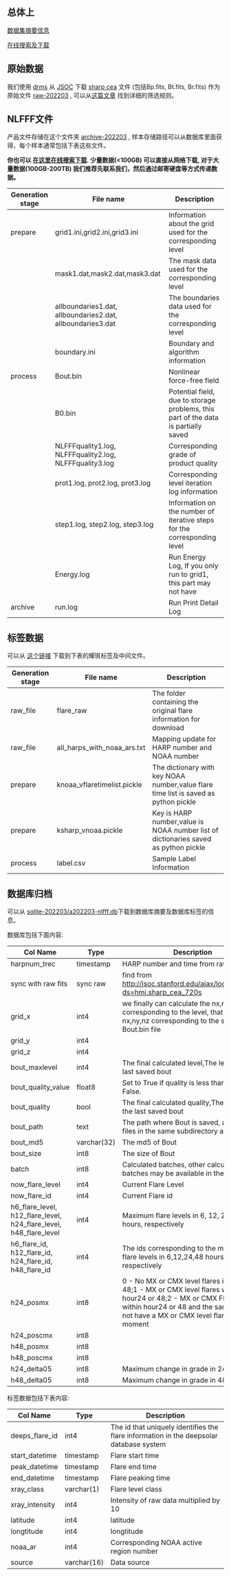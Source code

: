 



## 总体上


[数据集摘要信息](https://doi.org/10.6084/m9.figshare.c.6214666)

[在线搜索及下载](http://database.deepsolar.space:18080/dbs/nlfff)


## 原始数据

我们使用 [drms](https://github.com/mbobra/SHARPs) 从 [JSOC](http://jsoc.stanford.edu) 下载 [sharp cea](http://jsoc.stanford.edu/doc/data/hmi/sharp/sharp.htm) 文件 (包括Bp.fits, Bt.fits, Br.fits) 作为原始文件  [raw-202203](https://figshare.com/articles/dataset/NLFFF_Dataset_Information/21760598?backTo=/collections/Archive_Information_of_Three-Dimensional_Solar_Magnetic_Fields_Dataset/6214666) , 可以从[这篇文章](https://todo.com) 找到详细的筛选规则。


## NLFFF文件

产品文件存储在这个文件夹 [archive-202203](https://figshare.com/articles/dataset/NLFFF_Dataset_Information/21760598?backTo=/collections/Archive_Information_of_Three-Dimensional_Solar_Magnetic_Fields_Dataset/6214666) , 样本存储路径可以从数据库里面获得，每个样本通常包括下表这些文件。


**你也可以 [在这里在线搜索下载](http://database.deepsolar.space:18080/dbs/nlfff/). 少量数据(<100GB) 可以直接从网络下载, 对于大量数据(100GB-200TB) 我们推荐先联系我们，然后通过邮寄硬盘等方式传递数据。**

| Generation stage | File name                                                  | Description                                                  |
| ---------------- | ---------------------------------------------------------- | ------------------------------------------------------------ |
| prepare          | grid1.ini,grid2.ini,grid3.ini                              | Information about the grid used for the corresponding level  |
|                  | mask1.dat,mask2.dat,mask3.dat                              | The mask data used for the corresponding level               |
|                  | allboundaries1.dat, allboundaries2.dat, allboundaries3.dat | The boundaries data used for the corresponding level         |
|                  | boundary.ini                                               | Boundary and algorithm information                           |
| process          | Bout.bin                                                   | Nonlinear force-free field                                   |
|                  | B0.bin                                                     | Potential field, due to storage problems, this part of the data is partially saved |
|                  | NLFFFquality1.log, NLFFFquality2.log, NLFFFquality3.log    | Corresponding grade of product quality                       |
|                  | prot1.log, prot2.log, prot3.log                            | Corresponding level iteration log information                |
|                  | step1.log, step2.log, step3.log                            | Information on the number of iterative steps for the corresponding level |
|                  | Energy.log                                                 | Run Energy Log, If you only run to grid1, this part may not have |
| archive          | run.log                                                    | Run Print Detail Log                                         |



## 标签数据

可以从 [这个链接](https://figshare.com/articles/dataset/NLFFF_Dataset_Flare_Label/21760637?backTo=/collections/Archive_Information_of_Three-Dimensional_Solar_Magnetic_Fields_Dataset/6214666) 下载到下表的耀斑标签及中间文件。

| Generation stage | File name                                                    | Description                                                  |
| ---------------- | ------------------------------------------------------------ | ------------------------------------------------------------ |
| raw_file         | flare_raw | The folder containing the original flare information for download |
| raw_file         | all_harps_with_noaa_ars.txt | Mapping update for HARP number and NOAA number               |
| prepare          | knoaa_vflaretimelist.pickle | The dictionary with key NOAA number,value flare time list is saved as python pickle |
| prepare          | ksharp_vnoaa.pickle | Key is HARP number,value is NOAA number list of dictionaries saved as python pickle |
| process          | label.csv | Sample Label Information                                     |



## 数据库归档

可以从 [sqlite-202203/a202203-nlfff.db](https://figshare.com/articles/dataset/NLFFF_Dataset_and_Flare_Label_Database_Archive/21760658?backTo=/collections/Archive_Information_of_Three-Dimensional_Solar_Magnetic_Fields_Dataset/6214666)下载到数据库摘要及数据库标签的信息。

数据库包括下面内容:

| Col Name                                                     | Type        | Description                                                  |
| ------------------------------------------------------------ | ----------- | ------------------------------------------------------------ |
| harpnum_trec                                                 | timestamp   | HARP number and time from raw fits name                      |
| sync with raw fits                                           | sync raw    | find from http://jsoc.stanford.edu/ajax/lookdata.html?ds=hmi.sharp_cea_720s |
| grid_x                                                       | int4        | we finally can calculate the nx,ny,nz corresponding to the level, that is, the nx,ny,nz corresponding to the saved Bout.bin file |
| grid_y                                                       | int4        |                                                              |
| grid_z                                                       | int4        |                                                              |
| bout_maxlevel                                                | int4        | The final calculated level,The level of the last saved bout  |
| bout_quality_value                                           | float8      | Set to True if quality is less than 30, else False.          |
| bout_quality                                                 | bool        | The final calculated quality,The quality of the last saved bout |
| bout_path                                                    | text        | The path where Bout is saved, and other files in the same subdirectory as Bout |
| bout_md5                                                     | varchar(32) | The md5 of Bout                                              |
| bout_size                                                    | int8        | The size of Bout                                             |
| batch                                                        | int8        | Calculated batches, other calculated batches may be available in the future |
| now_flare_level                                              | int4        | Current Flare Level                                          |
| now_flare_id                                                 | int4        | Current Flare id                                             |
| h6_flare_level, h12_flare_level, h24_flare_level, h48_flare_level | int4        | Maximum flare levels in 6, 12, 24 and 48 hours, respectively |
| h6_flare_id, h12_flare_id, h24_flare_id, h48_flare_id        | int4        | The ids corresponding to the maximum flare levels in 6,12,24,48 hours, respectively |
| h24_posmx                                                    | int8        | 0 - No MX or CMX level flares in hour24 or 48;1 - MX or CMX level flares within hour24 or 48;2 - MX or CMX Flares occur within hour24 or 48 and the sample does not have a MX or CMX level flare at that moment |
| h24_poscmx                                                   | int8        |                                                              |
| h48_posmx                                                    | int8        |                                                              |
| h48_poscmx                                                   | int8        |                                                              |
| h24_delta05                                                  | int8        | Maximum change in grade in 24 hours                          |
| h48_delta05                                                  | int8        | Maximum change in grade in 48 hours                          |

标签数据包括下表内容:

| Col Name       | Type        | Description                                                  |
| -------------- | ----------- | ------------------------------------------------------------ |
| deeps_flare_id | int4        | The id that uniquely identifies the flare information in the deepsolar database system |
| start_datetime | timestamp   | Flare start time                                             |
| peak_datetime  | timestamp   | Flare end time                                               |
| end_datetime   | timestamp   | Flare peaking time                                           |
| xray_class     | varchar(1)  | Flare level class                                            |
| xray_intensity | int4        | Intensity of raw data multiplied by 10                       |
| latitude       | int4        | latitude                                                     |
| longtitude     | int4        | longtitude                                                   |
| noaa_ar        | int4        | Corresponding NOAA active region number                      |
| source         | varchar(16) | Data source                                                  |





